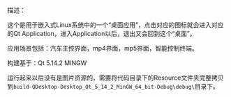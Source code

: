 描述：

这个是用于嵌入式Linux系统中的一个“桌面应用”，点击对应的图标就会进入对应的Qt Application，进入Application以后，退出又会回到这个“桌面”。

应用场景包括：汽车主控界面，mp4界面，mp5界面，智能控制终端。

构建基于：Qt 5.14.2 MINGW

运行起来以后没有是图片资源的，需要将代码目录下的Resource文件夹完整拷贝到`build-QDesktop-Desktop_Qt_5_14_2_MinGW_64_bit-Debug\debug\`目录下。





